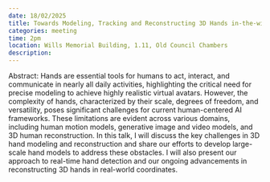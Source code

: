 ```yaml
---
date: 18/02/2025
title: Towards Modeling, Tracking and Reconstructing 3D Hands in-the-wild - Rolandos Alexandros Potamias, Postdoctoral Fellow at Imperial College London
categories: meeting
time: 2pm
location: Wills Memorial Building, 1.11, Old Council Chambers
description:
---
```

Abstract: Hands are essential tools for humans to act, interact, and communicate in nearly all daily activities, highlighting the critical need for precise modeling to achieve highly realistic virtual avatars. However, the complexity of hands, characterized by their scale, degrees of freedom, and versatility, poses significant challenges for current human-centered AI frameworks. These limitations are evident across various domains, including human motion models, generative image and video models, and 3D human reconstruction. In this talk, I will discuss the key challenges in 3D hand modeling and reconstruction and share our efforts to develop large-scale hand models to address these obstacles. I will also present our approach to real-time hand detection and our ongoing advancements in reconstructing 3D hands in real-world coordinates.